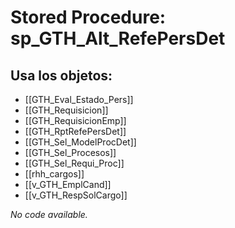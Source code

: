 # Stored Procedure: sp_GTH_Alt_RefePersDet

## Usa los objetos:
- [[GTH_Eval_Estado_Pers]]
- [[GTH_Requisicion]]
- [[GTH_RequisicionEmp]]
- [[GTH_RptRefePersDet]]
- [[GTH_Sel_ModelProcDet]]
- [[GTH_Sel_Procesos]]
- [[GTH_Sel_Requi_Proc]]
- [[rhh_cargos]]
- [[v_GTH_EmplCand]]
- [[v_GTH_RespSolCargo]]

*No code available.*
